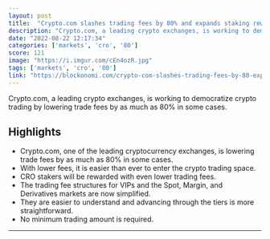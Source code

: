 ```yaml
---
layout: post
title:  "Crypto.com slashes trading fees by 80% and expands staking rewards."
description: "Crypto.com, a leading crypto exchanges, is working to democratize crypto trading by lowering trade fees by as much as 80% in some cases."
date: "2022-08-22 12:17:34"
categories: ['markets', 'cro', '80']
score: 121
image: "https://i.imgur.com/cEn4ozR.jpg"
tags: ['markets', 'cro', '80']
link: "https://blockonomi.com/crypto-com-slashes-trading-fees-by-80-expands-staking-rewards/?utm_source=coingecko&amp;utm_content=coingecko&amp;utm_campaign=coingecko&amp;utm_medium=coingecko&amp;utm_term=coingecko"
---
```


Crypto.com, a leading crypto exchanges, is working to democratize crypto trading by lowering trade fees by as much as 80% in some cases.

## Highlights

- Crypto.com, one of the leading cryptocurrency exchanges, is lowering trade fees by as much as 80% in some cases.
- With lower fees, it is easier than ever to enter the crypto trading space.
- CRO stakers will be rewarded with even lower trading fees.
- The trading fee structures for VIPs and the Spot, Margin, and Derivatives markets are now simplified.
- They are easier to understand and advancing through the tiers is more straightforward.
- No minimum trading amount is required.

---
